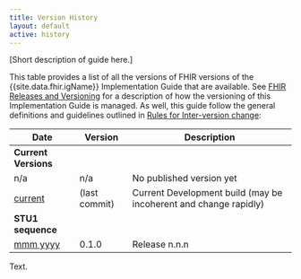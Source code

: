 ```yaml
---
title: Version History
layout: default
active: history
---
```


[Short description of guide here.]

This table provides a list of all the versions of FHIR versions of the {{site.data.fhir.igName}} Implementation Guide that are available. See [FHIR Releases and Versioning](http://build.fhir.org/versions.html#versions) for a description of how the versioning of this Implementation Guide is managed.  As well, this guide follow the general definitions and guidelines outlined in [Rules for Inter-version change](http://build.fhir.org/versions.html#change):

|Date|Version|Description|
|---|---|---|
|**Current Versions**|
|n/a|n/a|No published version yet|
|[current](#)|(last commit)|Current Development build (may be incoherent and change rapidly)|
|**STU1 sequence**|
|[mmm yyyy](#)|0.1.0| Release n.n.n|


Text.